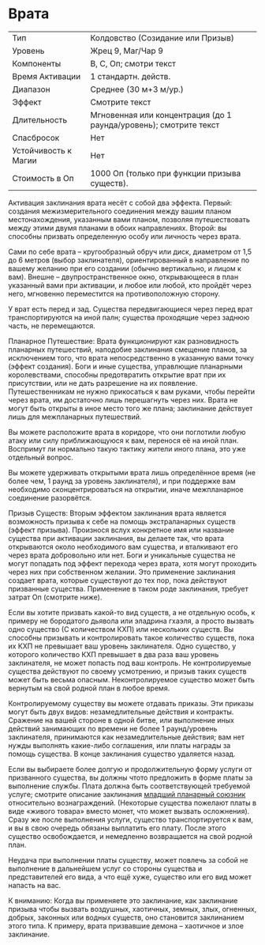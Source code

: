 
# Врата

| | |
|---|---|
|Тип|Колдовство (Созидание или Призыв)|
|Уровень| Жрец 9, Маг/Чар 9|
|Компоненты| В, С, Оп; смотри текст|
|Время Активации| 1 стандартн. действ.|
|Диапазон| Среднее (30 м+3 м/ур.)|
|Эффект| Смотрите текст|
|Длительность| Мгновенная или концентрация (до 1 раунда/уровень); смотрите текст|
|Спасбросок| Нет|
|Устойчивость к Магии| Нет|
|Стоимость в Оп| 1000 Оп (только при функции призыва существ).|

Активация заклинания врата несёт с собой два эффекта. Первый: создания межизмерительного соединения между вашим планом местонахождения, указанным вами планом, позволяя путешествовать между этими двумя планами в обоих направлениях. Второй: вы способны призвать определенную особу или личность через врата.

Сами по себе врата – кругообразный обруч или диск, диаметром от 1,5 до 6 метров (выбор заклинателя), ориентированный в направление по вашему желанию при его создании (обычно вертикально, и лицом к вам). Внешне – двупространственное окно, открывающееся в план указанный вами при активации, и любое или любой, кто пройдёт через него, мгновенно переместится на противоположную сторону.

У врат есть перед и зад. Существа передвигающиеся через перед врат транспортируются на иной палн; существа проходящие через заднюю часть, не перемещаются.

Планарное Путешествие: Врата функционируют как разновидность планарных путешествий, наподобие заклинания смещение планов, за исключением того, что врата непосредственно в указанную вами точку (эффект создания). Боги и иные существа, управлющие планарными королевствами, способны предотвратить открытие врат при их присутствии, или не дать разрешение на их появление. Путешественникам не нужно прикосаться к вам руками, чтобы перейти через врата, им достаточно лишь перешагнуть через них. Врата не могут быть открыты в иное место того же плана; заклинание действует лишь для межпланарных путешествий.

Вы можете расположите врата в коридоре, что они поглотили любую атаку или силу приближающуюся к вам, перенося её на иной план. Воспримут ли нормально такую тактику жители иного плана, это уже отдельный вопрос. 

Вы можете удерживать открытыми врата лишь определённое время (не более чем, 1 раунд за уровень заклинателя), и при поддержке вам необходимо сконцентрироваться на открытии, иначе межпланарное соединение разорвётся.

Призыв Существ: Вторым эффектом заклинания врата является возможность призыва к себе на помощь экстраланарных существ (эффект призыва). Произнося вслух конкретное имя или название существа при активации заклинания, вы делаете так, что врата открываются около необходимого вам существа, и вталкивают его через врата добровольно или нет. Боги и уникальные существа не могут попадать под эффект перехода через врата, хотя могут проходить через них при собственном желании. Это применение заклинания создает врата, которые существуют до тех пор, пока действуют призванные существа. Применение в таком роде заклинания, требует затрат Оп (смотрите ниже). 

Если вы хотите призвать какой-то вид существ, а не отдельную особь, к примеру не бородатого дьявола или эладрина гхаэля, а просто вызвать одно существо (С количеством КХП) или нескольких существ. Вы способны призывать и контролировать такое количество существ, пока их КХП не превышает ваш уровень заклинателя. Одно существо, у которого количество КХП превышает в два раза ваш уровень заклинателя, не может попасть под ваш контроль. Не контролируемые существа действуют по своему усмотрению, и призыв таких существ может быть весьма опасным. Неконтролируемое существо может быть вернутым на свой родной план в любое время. 

Контролируемому существу вы можете отдавать приказы. Эти приказы могут быть двух видов: незамедлительные действия и контракты. Сражение на вашей стороне в одной битве, или выполнение иных действий занимающих по времени не более 1 раунд/уровень заклинателя, принимаются как незамедлительные действия; вам нет нужды выполнять какие-либо соглашения, или платы награды за помощь существа. В конце заклинания существо удаляется назад. 

Если вы выбираете более долгую и продолжительную форму услуги от призванного существа, вы должны чтото предложить в форме платы за выполнение службы. Плата должна быть соответствующей требуемой услуге; смотрите описание заклинания [младший планарный союзник](планарный-союзник-ограниченный.md) относительно вознаграждений. (Некоторые существа пожелают платы в виде «живого товара» вместо монет, что может вызвать осложнения). Сразу же после выполнения услуги, существо транспортируется к вам, и вы в свою очередь обязаны выплатить его плату. После этого существо освобождается, и немедленно возвращается на свой родной план.

Неудача при выполнении платы существу, может повлечь за собой не выполнение в дальнейшем услуг со стороны существа и представителей его вида, а что ещё хуже, существо или его вид может напасть на вас. 

К вниманию: Когда вы применяете это заклинание, как заклинание призыва чтобы вызвать воздушных, хаотичных, земных, злых, огненных, добрых, законных или водных существ, оно становится заклинанием этого типа. К примеру, врата призвавшие демона – хаотичное и злое заклинание.
